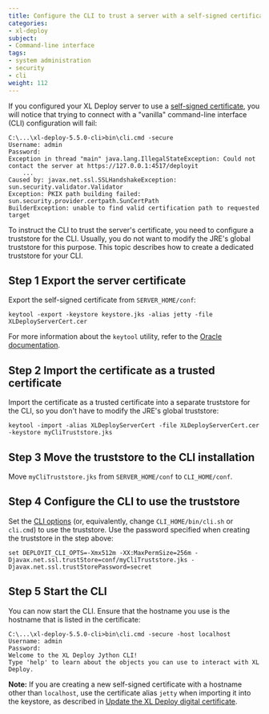 ```yaml
---
title: Configure the CLI to trust a server with a self-signed certificate
categories:
- xl-deploy
subject:
- Command-line interface
tags:
- system administration
- security
- cli
weight: 112
---
```


If you configured your XL Deploy server to use a [self-signed certificate](/xl-deploy/how-to/install-xl-deploy.html#step-3-generate-a-self-signed-certificate), you will notice that trying to connect with a "vanilla" command-line interface (CLI) configuration will fail:

    C:\...\xl-deploy-5.5.0-cli>bin\cli.cmd -secure
    Username: admin
    Password:
    Exception in thread "main" java.lang.IllegalStateException: Could not contact the server at https://127.0.0.1:4517/deployit
        ...
    Caused by: javax.net.ssl.SSLHandshakeException: sun.security.validator.Validator
    Exception: PKIX path building failed: sun.security.provider.certpath.SunCertPath
    BuilderException: unable to find valid certification path to requested target

To instruct the CLI to trust the server's certificate, you need to configure a truststore for the CLI. Usually, you do not want to modify the JRE's global truststore for this purpose. This topic describes how to create a dedicated truststore for your CLI.

## Step 1 Export the server certificate

Export the self-signed certificate from `SERVER_HOME/conf`:

    keytool -export -keystore keystore.jks -alias jetty -file XLDeployServerCert.cer

For more information about the `keytool` utility, refer to the [Oracle documentation](http://docs.oracle.com/javase/7/docs/technotes/tools/windows/keytool.html).

## Step 2 Import the certificate as a trusted certificate

Import the certificate as a trusted certificate into a separate truststore for the CLI, so you don't have to modify the JRE's global truststore:

    keytool -import -alias XLDeployServerCert -file XLDeployServerCert.cer -keystore myCliTruststore.jks

## Step 3 Move the truststore to the CLI installation

Move `myCliTruststore.jks` from `SERVER_HOME/conf` to `CLI_HOME/conf`.

## Step 4 Configure the CLI to use the truststore

Set the [CLI options](/xl-deploy/how-to/install-the-xl-deploy-cli.html#set-environment-variables) (or, equivalently, change `CLI_HOME/bin/cli.sh` or `cli.cmd`) to use the truststore. Use the password specified when creating the truststore in the step above:

    set DEPLOYIT_CLI_OPTS=-Xmx512m -XX:MaxPermSize=256m -Djavax.net.ssl.trustStore=conf/myCliTruststore.jks -Djavax.net.ssl.trustStorePassword=secret

## Step 5 Start the CLI

You can now start the CLI. Ensure that the hostname you use is the hostname that is listed in the certificate:

    C:\...\xl-deploy-5.5.0-cli>bin\cli.cmd -secure -host localhost
    Username: admin
    Password:
    Welcome to the XL Deploy Jython CLI!
    Type 'help' to learn about the objects you can use to interact with XL Deploy.

**Note:** If you are creating a new self-signed certificate with a hostname other than `localhost`, use the certificate alias `jetty` when importing it into the keystore, as described in [Update the XL Deploy digital certificate](/xl-deploy/how-to/update-the-xl-deploy-digital-certificate.html).

